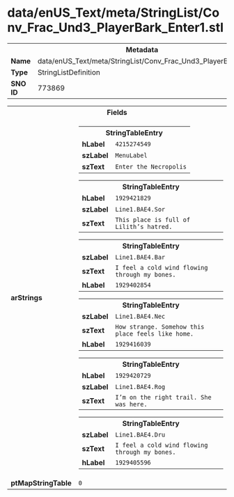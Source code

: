 <h1>data/enUS_Text/meta/StringList/Conv_Frac_Und3_PlayerBark_Enter1.stl</h1><table><tr><th colspan="100%">Metadata</th></tr><tr><td><b>Name</b></td><td>data/enUS_Text/meta/StringList/Conv_Frac_Und3_PlayerBark_Enter1.stl</td></tr><tr><td><b>Type</b></td><td>StringListDefinition</td></tr><tr><td><b>SNO ID</b></td><td>773869</td></tr></table>

<table><tr><th colspan="100%">Fields</th></tr><tr><td><b>arStrings</b></td><td><table><tr><th colspan="100%">StringTableEntry</th></tr><tr><td><b>hLabel</b></td><td><code>4215274549</code></td></tr><tr><td><b>szLabel</b></td><td><code>MenuLabel</code></td></tr><tr><td><b>szText</b></td><td><code>Enter the Necropolis</code></td></tr></table>


<table><tr><th colspan="100%">StringTableEntry</th></tr><tr><td><b>hLabel</b></td><td><code>1929421829</code></td></tr><tr><td><b>szLabel</b></td><td><code>Line1.BAE4.Sor</code></td></tr><tr><td><b>szText</b></td><td><code>This place is full of Lilith’s hatred.</code></td></tr></table>


<table><tr><th colspan="100%">StringTableEntry</th></tr><tr><td><b>szLabel</b></td><td><code>Line1.BAE4.Bar</code></td></tr><tr><td><b>szText</b></td><td><code>I feel a cold wind flowing through my bones.</code></td></tr><tr><td><b>hLabel</b></td><td><code>1929402854</code></td></tr></table>


<table><tr><th colspan="100%">StringTableEntry</th></tr><tr><td><b>szLabel</b></td><td><code>Line1.BAE4.Nec</code></td></tr><tr><td><b>szText</b></td><td><code>How strange. Somehow this place feels like home.</code></td></tr><tr><td><b>hLabel</b></td><td><code>1929416039</code></td></tr></table>


<table><tr><th colspan="100%">StringTableEntry</th></tr><tr><td><b>hLabel</b></td><td><code>1929420729</code></td></tr><tr><td><b>szLabel</b></td><td><code>Line1.BAE4.Rog</code></td></tr><tr><td><b>szText</b></td><td><code>I’m on the right trail. She was here.</code></td></tr></table>


<table><tr><th colspan="100%">StringTableEntry</th></tr><tr><td><b>szLabel</b></td><td><code>Line1.BAE4.Dru</code></td></tr><tr><td><b>szText</b></td><td><code>I feel a cold wind flowing through my bones.</code></td></tr><tr><td><b>hLabel</b></td><td><code>1929405596</code></td></tr></table>


</td></tr><tr><td><b>ptMapStringTable</b></td><td><code>0</code></td></tr></table>

